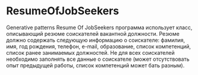 # ResumeOfJobSeekers
Generative patterns Resume Of JobSeekers
программа использует класс, описывающий резюме соискателей вакантной должности. Резюме должно содержать следующую информацию о соискателе: фамилия, имя, год рождения, телефон, e-mail, образование, список компетенций, список ранее занимаемых должностей. Не для всех соискателей необходимо заполнять все данные о соискателе (может отсутствовать опыт предыдущей работы, список компетенций может бать разным).
